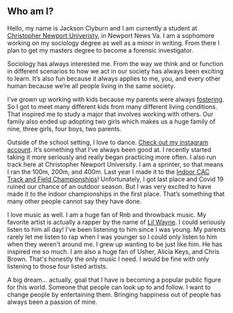 

Who am I?
---

Hello, my name is Jackson Clyburn and I am currently a student at [Christopher Newport Univeristy](https://cnu.edu), in Newport News Va. I am a sophomore working on my sociology degree as well as a minor in writing. From there I plan to get my masters degree to become a forensic investigator. 

Sociology has always interested me. From the way we think and or function in different scenarios to how we act in our society has always been exciting to learn. It’s also fun because it always applies to me, you, and every other human because we’re all people living in the same society.

I’ve grown up working with kids because my parents were always [fostering](http://www.adopt.org/what-foster-care). So I got to meet many different kids from many different living conditions. That inspired me to study a major that involves working with others. Our family also ended up adopting two girls which makes us a huge family of nine, three girls, four boys, two parents.

Outside of the school setting, I love to dance. [Check out my instagram account](https://www.instagram.com/__iamjae_/). It’s something that I’ve always been good at. I recently started taking it more seriously and really began practicing more often. I also run track here at Christopher Newport University. I am a sprinter, so that means I ran the 100m, 200m, and 400m. Last year I made it to the [Indoor CAC Track and Field Championships](https://www.cacsports.com/tournaments/Indtrack/2019-20/index)! Unfortunately, I got last place and Covid 19 ruined our chance of an outdoor season. But I was very excited to have made it to the indoor championships in the first place. That’s something that many other people cannot say they have done. 

I love music as well. I am a huge fan of Rnb and throwback music. My favorite artist is actually a rapper by the name of [Lil Wayne](https://en.wikipedia.org/wiki/Lil_Wayne). I could seriously listen to him all day! I've been listening to him since I was young. My parents rarely let me listen to rap when I was younger so I could only listen to him when they weren't around me. I grew up wanting to be just like him. He has inspired me so much. I am also a huge fan of Usher, Alicia Keys, and Chris Brown. That's honestly the only music I need. I would be fine with only listening to those four listed artists. 

A big dream… actually, goal that I have is becoming a popular public figure for this world. Someone that people can look up to and follow. I want to change people by entertaining them. Bringing happiness out of people has always been a passion of mine.



